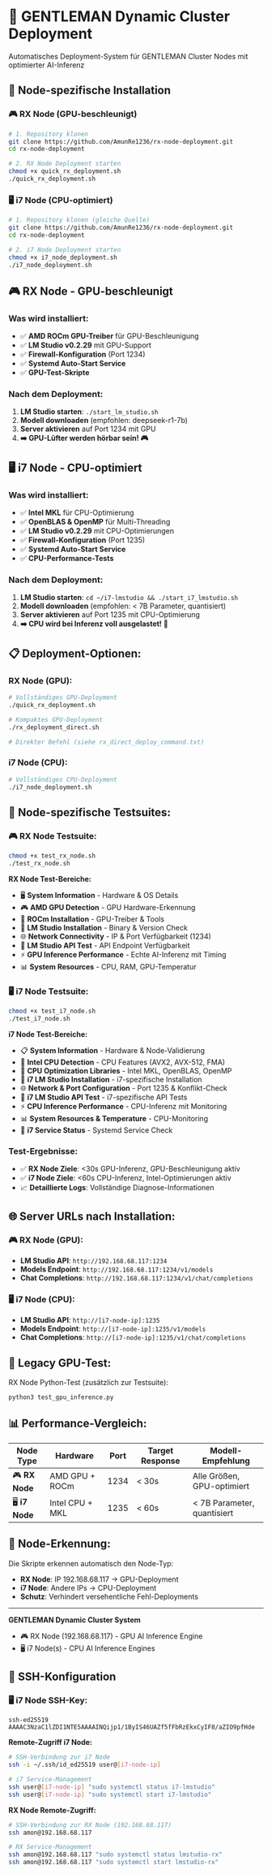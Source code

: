 # 🚀 GENTLEMAN Dynamic Cluster Deployment

Automatisches Deployment-System für GENTLEMAN Cluster Nodes mit optimierter AI-Inferenz

## 🎯 Node-spezifische Installation

### 🎮 RX Node (GPU-beschleunigt)
```bash
# 1. Repository klonen
git clone https://github.com/AmunRe1236/rx-node-deployment.git
cd rx-node-deployment

# 2. RX Node Deployment starten
chmod +x quick_rx_deployment.sh
./quick_rx_deployment.sh
```

### 🖥️ i7 Node (CPU-optimiert)
```bash
# 1. Repository klonen (gleiche Quelle)
git clone https://github.com/AmunRe1236/rx-node-deployment.git
cd rx-node-deployment

# 2. i7 Node Deployment starten
chmod +x i7_node_deployment.sh
./i7_node_deployment.sh
```

## 🎮 RX Node - GPU-beschleunigt

### Was wird installiert:
- ✅ **AMD ROCm GPU-Treiber** für GPU-Beschleunigung
- ✅ **LM Studio v0.2.29** mit GPU-Support  
- ✅ **Firewall-Konfiguration** (Port 1234)
- ✅ **Systemd Auto-Start Service**
- ✅ **GPU-Test-Skripte**

### Nach dem Deployment:
1. **LM Studio starten**: `./start_lm_studio.sh`
2. **Modell downloaden** (empfohlen: deepseek-r1-7b)
3. **Server aktivieren** auf Port 1234 mit GPU
4. **➡️ GPU-Lüfter werden hörbar sein! 🎮**

## 🖥️ i7 Node - CPU-optimiert

### Was wird installiert:
- ✅ **Intel MKL** für CPU-Optimierung
- ✅ **OpenBLAS & OpenMP** für Multi-Threading
- ✅ **LM Studio v0.2.29** mit CPU-Optimierungen
- ✅ **Firewall-Konfiguration** (Port 1235)
- ✅ **Systemd Auto-Start Service**
- ✅ **CPU-Performance-Tests**

### Nach dem Deployment:
1. **LM Studio starten**: `cd ~/i7-lmstudio && ./start_i7_lmstudio.sh`
2. **Modell downloaden** (empfohlen: < 7B Parameter, quantisiert)
3. **Server aktivieren** auf Port 1235 mit CPU-Optimierung
4. **➡️ CPU wird bei Inferenz voll ausgelastet! 🧠**

## 📋 Deployment-Optionen:

### RX Node (GPU):
```bash
# Vollständiges GPU-Deployment
./quick_rx_deployment.sh

# Kompaktes GPU-Deployment  
./rx_deployment_direct.sh

# Direkter Befehl (siehe rx_direct_deploy_command.txt)
```

### i7 Node (CPU):
```bash
# Vollständiges CPU-Deployment
./i7_node_deployment.sh
```

## 🧪 Node-spezifische Testsuites:

### 🎮 RX Node Testsuite:
```bash
chmod +x test_rx_node.sh
./test_rx_node.sh
```

**RX Node Test-Bereiche:**
- 🖥️  **System Information** - Hardware & OS Details
- 🎮 **AMD GPU Detection** - GPU Hardware-Erkennung
- 🔧 **ROCm Installation** - GPU-Treiber & Tools
- 🤖 **LM Studio Installation** - Binary & Version Check
- 🌐 **Network Connectivity** - IP & Port Verfügbarkeit (1234)
- 🔗 **LM Studio API Test** - API Endpoint Verfügbarkeit
- ⚡ **GPU Inference Performance** - Echte AI-Inferenz mit Timing
- 📊 **System Resources** - CPU, RAM, GPU-Temperatur

### 🖥️ i7 Node Testsuite:
```bash
chmod +x test_i7_node.sh
./test_i7_node.sh
```

**i7 Node Test-Bereiche:**
- 📋 **System Information** - Hardware & Node-Validierung
- 🧠 **Intel CPU Detection** - CPU Features (AVX2, AVX-512, FMA)
- 🔧 **CPU Optimization Libraries** - Intel MKL, OpenBLAS, OpenMP
- 🤖 **i7 LM Studio Installation** - i7-spezifische Installation
- 🌐 **Network & Port Configuration** - Port 1235 & Konflikt-Check
- 🔗 **i7 LM Studio API Test** - i7-spezifische API Tests
- ⚡ **CPU Inference Performance** - CPU-Inferenz mit Monitoring
- 📊 **System Resources & Temperature** - CPU-Monitoring
- 🔧 **i7 Service Status** - Systemd Service Check

### Test-Ergebnisse:
- ✅ **RX Node Ziele**: <30s GPU-Inferenz, GPU-Beschleunigung aktiv
- ✅ **i7 Node Ziele**: <60s CPU-Inferenz, Intel-Optimierungen aktiv
- 📈 **Detaillierte Logs**: Vollständige Diagnose-Informationen

## 🌐 Server URLs nach Installation:

### 🎮 RX Node (GPU):
- **LM Studio API**: `http://192.168.68.117:1234`
- **Models Endpoint**: `http://192.168.68.117:1234/v1/models`
- **Chat Completions**: `http://192.168.68.117:1234/v1/chat/completions`

### 🖥️ i7 Node (CPU):
- **LM Studio API**: `http://[i7-node-ip]:1235`
- **Models Endpoint**: `http://[i7-node-ip]:1235/v1/models`
- **Chat Completions**: `http://[i7-node-ip]:1235/v1/chat/completions`

## 🧪 Legacy GPU-Test:

RX Node Python-Test (zusätzlich zur Testsuite):
```bash
python3 test_gpu_inference.py
```

## 📊 Performance-Vergleich:

| Node Type | Hardware | Port | Target Response | Modell-Empfehlung |
|-----------|----------|------|-----------------|-------------------|
| 🎮 **RX Node** | AMD GPU + ROCm | 1234 | < 30s | Alle Größen, GPU-optimiert |
| 🖥️ **i7 Node** | Intel CPU + MKL | 1235 | < 60s | < 7B Parameter, quantisiert |

## 🔧 Node-Erkennung:

Die Skripte erkennen automatisch den Node-Typ:
- **RX Node**: IP 192.168.68.117 → GPU-Deployment
- **i7 Node**: Andere IPs → CPU-Deployment
- **Schutz**: Verhindert versehentliche Fehl-Deployments

---

**GENTLEMAN Dynamic Cluster System**  
- 🎮 RX Node (192.168.68.117) - GPU AI Inference Engine  
- 🖥️ i7 Node(s) - CPU AI Inference Engines 

## 🔐 SSH-Konfiguration

### 🖥️ i7 Node SSH-Key:
```
ssh-ed25519 AAAAC3NzaC1lZDI1NTE5AAAAINQijp1/1ByIS46UAZf5fFbRzEkxCyIF8/aZIO9pfHde
```

**Remote-Zugriff i7 Node:**
```bash
# SSH-Verbindung zur i7 Node
ssh -i ~/.ssh/id_ed25519 user@[i7-node-ip]

# i7 Service-Management
ssh user@[i7-node-ip] "sudo systemctl status i7-lmstudio"
ssh user@[i7-node-ip] "sudo systemctl start i7-lmstudio"
```

**RX Node Remote-Zugriff:**
```bash
# SSH-Verbindung zur RX Node (192.168.68.117)
ssh amon@192.168.68.117

# RX Service-Management
ssh amon@192.168.68.117 "sudo systemctl status lmstudio-rx"
ssh amon@192.168.68.117 "sudo systemctl start lmstudio-rx"
```
